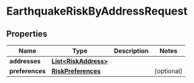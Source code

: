 

# EarthquakeRiskByAddressRequest


## Properties

Name | Type | Description | Notes
------------ | ------------- | ------------- | -------------
**addresses** | [**List&lt;RiskAddress&gt;**](RiskAddress.md) |  | 
**preferences** | [**RiskPreferences**](RiskPreferences.md) |  |  [optional]




